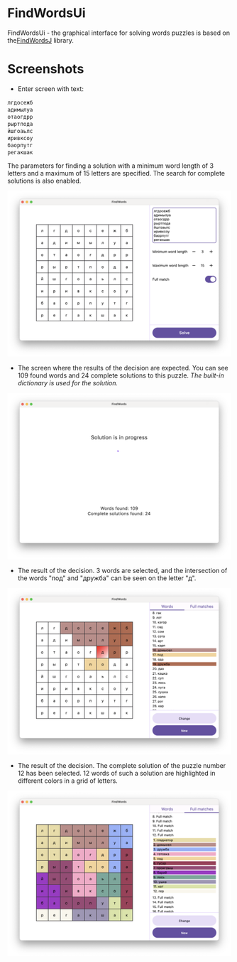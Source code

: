 # FindWordsUi

FindWordsUi - the graphical interface for solving words puzzles is based
on the[FindWordsJ](https://github.com/EpicDima/FindWordsJ) library.

# Screenshots

- Enter screen with text:

```text
лгдосежб
адимылуа
отаогдрр
рыртпода
йшгоаьлс
иривксоу
баорпутг
регакшак
```

The parameters for finding a solution with a minimum word length of 3 letters
and a maximum of 15 letters are specified. The search for complete solutions is also enabled.

<img src="images/enter_screen.png" alt="Enter screen">

- The screen where the results of the decision are expected.
  You can see 109 found words and 24 complete solutions to this puzzle.
  _The built-in dictionary is used for the solution._

<img src="images/solve_screen.png" alt="Solve screen">

- The result of the decision. 3 words are selected,
  and the intersection of the words "под" and "дружба" can be seen on the letter "д".

<img src="images/solution_screen_words.png" alt="Solution screen (words)">

- The result of the decision. The complete solution of the puzzle number 12 has been selected.
  12 words of such a solution are highlighted in different colors in a grid of letters.

<img src="images/solution_screen_full_matches.png" alt="Solution screen (full matches)">

